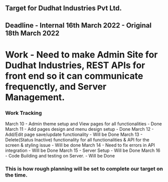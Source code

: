 ## Target for Dudhat Industries Pvt Ltd.

## Deadline - Internal 16th March 2022 - Original 18th March 2022

# Work - Need to make Admin Site for Dudhat Industries, REST APIs for front end so it can communicate frequenctly, and Server Management.

### Work Tracking

March 10 - Admin theme setup and View pages for all functionalities - Done
March 11 - Add pages design and menu design setup - Done
March 12 - Add/Edit page save/update functionality - Will be Done
March 13 - Delete(Status Inactive) functionality for all functionalities & API for the screen & styling issue - Will be done
March 14 - Need to fix errors in API integration - Will be Done
March 15 - Server Setup - Will be Done
March 16 - Code Building and testing on Server. - Will be Done

### This is how rough planning will be set to complete our target on the time.